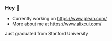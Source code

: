 ### Hey 👋

- Currently working on https://www.glean.com/ <br>
- More about me at https://www.alixcui.com/

Just graduated from Stanford University

